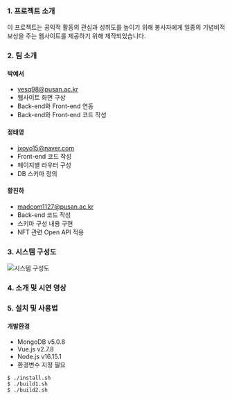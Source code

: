 ### 1. 프로젝트 소개

이 프로젝트는 공익적 활동의 관심과 성취도를 높이기 위해
봉사자에게 일종의 기념비적 보상을 주는 웹사이트를 제공하기 위해 제작되었습니다.

### 2. 팀 소개

#### 박예서
* yesq98@pusan.ac.kr
* 웹사이트 화면 구상 
* Back-end와 Front-end 연동
* Back-end와 Front-end 코드 작성

#### 정태영
* jxoyo15@naver.com
* Front-end 코드 작성
* 페이지별 라우터 구성
* DB 스키마 정의

#### 황진하
* madcom1127@pusan.ac.kr
* Back-end 코드 작성
* 스키마 구성 내용 구현
* NFT 관련 Open API 적용

### 3. 시스템 구성도

![시스템 구성도](https://user-images.githubusercontent.com/37135307/195823189-06e79a4e-66fa-4484-a9f3-ff7e4d43c545.png)


### 4. 소개 및 시연 영상

<!--[![영상 이름](유튜브 영상 썸네일 URL)](유투브 영상 URL)-->
<!-- [![부산대학교 정보컴퓨터공학부 소개](http://img.youtube.com/vi/zh_gQ_lmLqE/0.jpg)](https://www.youtube.com/watch?v=zh_gQ_lmLqE) -->


### 5. 설치 및 사용법

#### 개발환경
* MongoDB v5.0.8
* Vue.js v2.7.8 
* Node.js v16.15.1 
* 환경변수 지정 필요

```
$ ./install.sh
$ ./build1.sh
$ ./build2.sh
```

